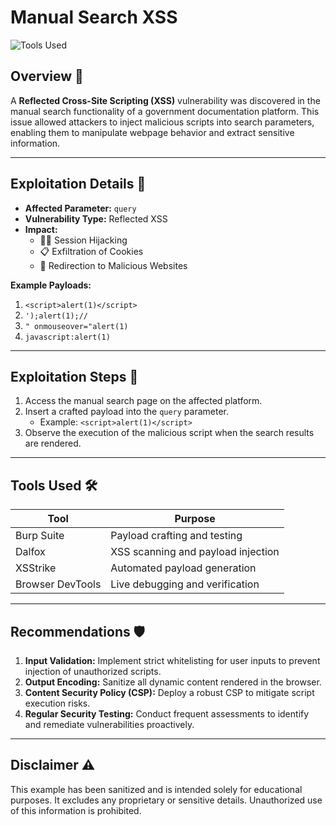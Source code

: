# Manual Search XSS

![Tools Used](https://img.shields.io/badge/Tools-Burp%20Suite%2C%20Dalfox%2C%20XSStrike-blue)

## Overview 📖
A **Reflected Cross-Site Scripting (XSS)** vulnerability was discovered in the manual search functionality of a government documentation platform. This issue allowed attackers to inject malicious scripts into search parameters, enabling them to manipulate webpage behavior and extract sensitive information.

---

## Exploitation Details 🚨
- **Affected Parameter:** `query`
- **Vulnerability Type:** Reflected XSS
- **Impact:**
  - 🕵️‍♂️ Session Hijacking
  - 📋 Exfiltration of Cookies
  - 📂 Redirection to Malicious Websites

**Example Payloads:**
1. `<script>alert(1)</script>`
2. `');alert(1);//`
3. `" onmouseover="alert(1)`
4. `javascript:alert(1)`

---

## Exploitation Steps 🧩
1. Access the manual search page on the affected platform.
2. Insert a crafted payload into the `query` parameter.
   - Example: `<script>alert(1)</script>`
3. Observe the execution of the malicious script when the search results are rendered.

---

## Tools Used 🛠️
| Tool            | Purpose                              |
|-----------------|--------------------------------------|
| Burp Suite      | Payload crafting and testing         |
| Dalfox          | XSS scanning and payload injection   |
| XSStrike        | Automated payload generation         |
| Browser DevTools| Live debugging and verification      |

---

## Recommendations 🛡️
1. **Input Validation:** Implement strict whitelisting for user inputs to prevent injection of unauthorized scripts.
2. **Output Encoding:** Sanitize all dynamic content rendered in the browser.
3. **Content Security Policy (CSP):** Deploy a robust CSP to mitigate script execution risks.
4. **Regular Security Testing:** Conduct frequent assessments to identify and remediate vulnerabilities proactively.

---

## Disclaimer ⚠️
This example has been sanitized and is intended solely for educational purposes. It excludes any proprietary or sensitive details. Unauthorized use of this information is prohibited.
